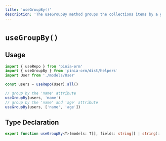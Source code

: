 ```yaml
---
title: 'useGroupBy()'
description: 'The useGroupBy method groups the collections items by a given key.'
---
```


# `useGroupBy()`

## Usage

````ts
import { useRepo } from 'pinia-orm'
import { useGroupBy } from 'pinia-orm/dist/helpers'
import User from './models/User'

const users = useRepo(User).all()

// group by the 'name' attribute
useGroupBy(users, 'name')
// group by the 'name' and 'age' attribute
useGroupBy(users, ['name', 'age'])

````

## Type Declaration

````ts
export function useGroupBy<T>(models: T[], fields: string[] | string): Record<string, T[]>
````
